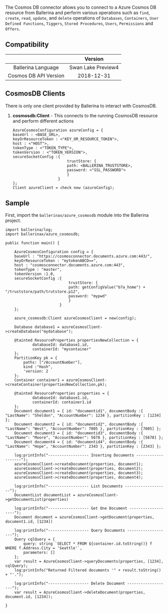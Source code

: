 The Cosmos DB connector allows you to connect to a Azure Cosmos DB resource from Ballerina and perform various operations such as  `find`, `create`, `read`, `update`, and `delete` operations of `Databases`, `Containers`, `User Defined Functions`, `Tiggers`, `Stored Procedures`, `Users`, `Permissions` and `Offers`.

## Compatibility

|                             |       Version               |
|:---------------------------:|:---------------------------:|
| Ballerina Language          | Swan Lake Preview4          |
| Cosmos DB API Version       | 2018-12-31                  |

## CosmosDB Clients

There is only one client provided by Ballerina to interact with CosmosDB.

1. **cosmosdb:Client** - This connects to the running CosmosDB resource and perform different actions

    ```ballerina
    AzureCosmosConfiguration azureConfig = {
    baseUrl : <BASE_URL>, 
    keyOrResourceToken : <"KEY_OR_RESOURCE_TOKEN">, 
    host : <"HOST">, 
    tokenType : <"TOKEN_TYPE">, 
    tokenVersion : <"TOKEN_VERSION">, 
    secureSocketConfig :{
                            trustStore: {
                            path: <BALLERINA_TRUSTSTORE>, 
                            password: <"SSL_PASSWORD">
                            }
                        }
    };
    Client azureClient = check new (azureConfig);
    ```
  
## Sample

First, import the `ballerinax/azure_cosmosdb` module into the Ballerina project.

```ballerina
import ballerina/log;
import ballerinax/azure_cosmosdb;

public function main() {

    AzureCosmosConfiguration config = {
    baseUrl : "https://cosmosconnector.documents.azure.com:443/", 
    keyOrResourceToken : "mytokenABCD==", 
    host : "cosmosconnector.documents.azure.com:443", 
    tokenType : "master", 
    tokenVersion :1.0, 
    secureSocketConfig :{
                            trustStore: {
                            path: getConfigValue("b7a_home") + "/truststore/path/trutstore.p12", 
                            password: "mypwd"
                            }
                        }
    };

    azure_cosmosdb:Client azureCosmosClient = new(config);

    Database database1 = azureCosmosClient->createDatabase("mydatabase");

    @tainted ResourceProperties propertiesNewCollection = {
            databaseId: database1.id, 
            containerId: "mycontainer"
    };
    PartitionKey pk = {
        paths: ["/AccountNumber"], 
        kind :"Hash", 
        'version: 2
    };
    Container container1 = azureCosmosClient->createContainer(propertiesNewCollection,pk);

    @tainted ResourceProperties properties = {
            databaseId: database1.id, 
            containerId: container1.id
    };
    Document document1 = { id: "documentid1", documentBody :{ "LastName": "Sheldon", "AccountNumber": 1234 }, partitionKey : [1234] };
    Document document2 = { id: "documentid2", documentBody :{ "LastName": "West", "AccountNumber": 7805 }, partitionKey : [7805] };
    Document document3 = { id: "documentid3", documentBody :{ "LastName": "Moore", "AccountNumber": 5678 }, partitionKey : [5678] };
    Document document4 = { id: "documentid4", documentBody :{ "LastName": "Hope", "AccountNumber": 2343 }, partitionKey : [2343] };

    log:printInfo("------------------ Inserting Documents -------------------");
    azureCosmosClient->createDocument(properties, document1);
    azureCosmosClient->createDocument(properties, document2);
    azureCosmosClient->createDocument(properties, document3);
    azureCosmosClient->createDocument(properties, document4);
  
    log:printInfo("------------------ List Documents -------------------");
    DocumentList documentList = azureCosmosClient->getDocumentList(properties)

    log:printInfo("------------------ Get One Document -------------------");
    Document document = azureCosmosClient->getDocument(properties, document1.id, [1234])

    log:printInfo("------------------ Query Documents -------------------");
    Query cqlQuery = {
        query: string `SELECT * FROM ${container.id.toString()} f WHERE f.Address.City = 'Seattle'`, 
        parameters: []
    };
    var result = AzureCosmosClient->queryDocuments(properties, [1234], cqlQuery);     
    log:printInfo("Returned Filtered documents '" + result.toString() + "'.");

    log:printInfo("------------------ Delete Document -------------------");
    var result = AzureCosmosClient->deleteDocument(properties, document.id, [1234]);  

}
```